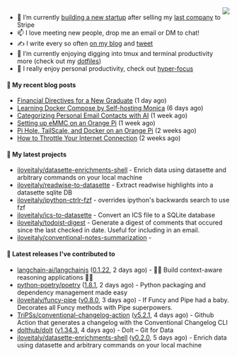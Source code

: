 <img align="right" src="https://github-readme-stats.vercel.app/api?username=iloveitaly&show_icons=true&text_color=718096&hide_title=true"/>

- 🔭 I’m currently [building a new startup](https://mikebian.co/bye-stripe-on-to-the-next-adventure/) after selling my [last company](https://suitesync.io) to Stripe
- 📫 I love meeting new people, drop me an email or DM to chat!
- ✍️ I write every so often [on my blog](http://mikebian.co/) and [tweet](https://twitter.com/mike_bianco)
- 🌱 I’m currently enjoying digging into tmux and terminal productivity more (check out my [dotfiles](https://github.com/iloveitaly/dotfiles))
- 💬 I really enjoy personal productivity, check out [hyper-focus](https://github.com/iloveitaly/hyper-focus)

#### 📜 My recent blog posts


- [Financial Directives for a New Graduate](https://mikebian.co/financial-directives-for-a-new-graduate/) (1 day ago)
- [Learning Docker Compose by Self-hosting Monica](https://mikebian.co/learning-docker-compose-by-self-hosting-monica/) (6 days ago)
- [Categorizing Personal Email Contacts with AI](https://mikebian.co/categorizing-personal-email-contacts-with-ai/) (1 week ago)
- [Setting up eMMC on an Orange Pi](https://mikebian.co/setting-up-emmc-on-an-orange-pi/) (1 week ago)
- [Pi Hole, TailScale, and Docker on an Orange Pi](https://mikebian.co/pi-hole-tailscale-and-docker-on-an-orange-pi/) (2 weeks ago)
- [How to Throttle Your Internet Connection](https://mikebian.co/how-to-throttle-your-internet-connection/) (2 weeks ago)

#### 🌱 My latest projects


- [iloveitaly/datasette-enrichments-shell](https://github.com/iloveitaly/datasette-enrichments-shell) - Enrich data using datasette and arbitrary commands on your local machine
- [iloveitaly/readwise-to-datasette](https://github.com/iloveitaly/readwise-to-datasette) - Extract readwise highlights into a datasette sqlite DB
- [iloveitaly/ipython-ctrlr-fzf](https://github.com/iloveitaly/ipython-ctrlr-fzf) - overrides ipython&#39;s backwards search to use fzf
- [iloveitaly/ics-to-datasette](https://github.com/iloveitaly/ics-to-datasette) - Convert an ICS file to a SQLite database
- [iloveitaly/todoist-digest](https://github.com/iloveitaly/todoist-digest) - Generate a digest of comments that occured since the last checked in date. Useful for including in an email.
- [iloveitaly/conventional-notes-summarization](https://github.com/iloveitaly/conventional-notes-summarization) - 

#### 🔭 Latest releases I've contributed to


- [langchain-ai/langchainjs](https://github.com/langchain-ai/langchainjs) ([0.1.22](https://github.com/langchain-ai/langchainjs/releases/tag/0.1.22), 2 days ago) - 🦜🔗 Build context-aware reasoning applications 🦜🔗
- [python-poetry/poetry](https://github.com/python-poetry/poetry) ([1.8.1](https://github.com/python-poetry/poetry/releases/tag/1.8.1), 2 days ago) - Python packaging and dependency management made easy
- [iloveitaly/funcy-pipe](https://github.com/iloveitaly/funcy-pipe) ([v0.8.0](https://github.com/iloveitaly/funcy-pipe/releases/tag/v0.8.0), 3 days ago) - If Funcy and Pipe had a baby. Decorates all Funcy methods with Pipe superpowers.
- [TriPSs/conventional-changelog-action](https://github.com/TriPSs/conventional-changelog-action) ([v5.2.1](https://github.com/TriPSs/conventional-changelog-action/releases/tag/v5.2.1), 4 days ago) - Github Action that generates a changelog with the Conventional Changelog CLI
- [dolthub/dolt](https://github.com/dolthub/dolt) ([v1.34.3](https://github.com/dolthub/dolt/releases/tag/v1.34.3), 4 days ago) - Dolt – Git for Data
- [iloveitaly/datasette-enrichments-shell](https://github.com/iloveitaly/datasette-enrichments-shell) ([v0.2.0](https://github.com/iloveitaly/datasette-enrichments-shell/releases/tag/v0.2.0), 5 days ago) - Enrich data using datasette and arbitrary commands on your local machine
